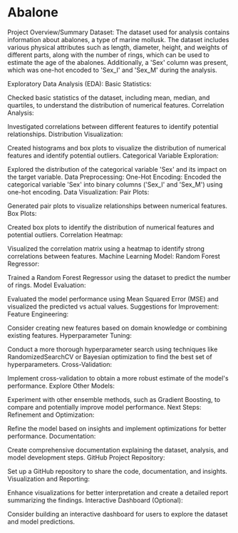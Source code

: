 # Abalone

Project Overview/Summary
Dataset:
The dataset used for analysis contains information about abalones, a type of marine mollusk. The dataset includes various physical attributes such as length, diameter, height, and weights of different parts, along with the number of rings, which can be used to estimate the age of the abalones. Additionally, a 'Sex' column was present, which was one-hot encoded to 'Sex_I' and 'Sex_M' during the analysis.

Exploratory Data Analysis (EDA):
Basic Statistics:

Checked basic statistics of the dataset, including mean, median, and quartiles, to understand the distribution of numerical features.
Correlation Analysis:

Investigated correlations between different features to identify potential relationships.
Distribution Visualization:

Created histograms and box plots to visualize the distribution of numerical features and identify potential outliers.
Categorical Variable Exploration:

Explored the distribution of the categorical variable 'Sex' and its impact on the target variable.
Data Preprocessing:
One-Hot Encoding:
Encoded the categorical variable 'Sex' into binary columns ('Sex_I' and 'Sex_M') using one-hot encoding.
Data Visualization:
Pair Plots:

Generated pair plots to visualize relationships between numerical features.
Box Plots:

Created box plots to identify the distribution of numerical features and potential outliers.
Correlation Heatmap:

Visualized the correlation matrix using a heatmap to identify strong correlations between features.
Machine Learning Model:
Random Forest Regressor:

Trained a Random Forest Regressor using the dataset to predict the number of rings.
Model Evaluation:

Evaluated the model performance using Mean Squared Error (MSE) and visualized the predicted vs actual values.
Suggestions for Improvement:
Feature Engineering:

Consider creating new features based on domain knowledge or combining existing features.
Hyperparameter Tuning:

Conduct a more thorough hyperparameter search using techniques like RandomizedSearchCV or Bayesian optimization to find the best set of hyperparameters.
Cross-Validation:

Implement cross-validation to obtain a more robust estimate of the model's performance.
Explore Other Models:

Experiment with other ensemble methods, such as Gradient Boosting, to compare and potentially improve model performance.
Next Steps:
Refinement and Optimization:

Refine the model based on insights and implement optimizations for better performance.
Documentation:

Create comprehensive documentation explaining the dataset, analysis, and model development steps.
GitHub Project Repository:

Set up a GitHub repository to share the code, documentation, and insights.
Visualization and Reporting:

Enhance visualizations for better interpretation and create a detailed report summarizing the findings.
Interactive Dashboard (Optional):

Consider building an interactive dashboard for users to explore the dataset and model predictions.
